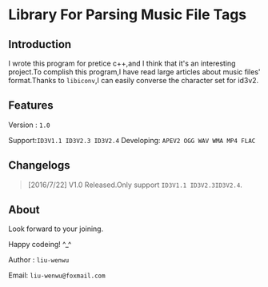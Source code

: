 # Library For Parsing Music File Tags

## Introduction ##
I wrote this program for pretice c++,and I think that it's an interesting project.To complish this program,I have read large articles about music files' format.Thanks to `libiconv`,I can easily converse the character set for id3v2. 

## Features ##
Version : `1.0`

Support:`ID3V1.1 ID3V2.3 ID3V2.4` 
Developing: `APEV2 OGG WAV WMA MP4 FLAC`
## Changelogs ##



>[2016/7/22] V1.0 Released.Only support `ID3V1.1 ID3V2.3ID3V2.4`.

## About ##
Look forward to your joining.

Happy codeing! ^_^

Author : `liu-wenwu`

Email: `liu-wenwu@foxmail.com`




